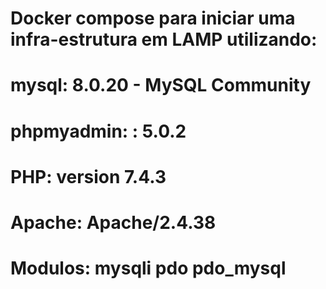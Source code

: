 #####
# Docker compose para iniciar uma infra-estrutura em LAMP utilizando:
# mysql: 8.0.20 - MySQL Community 
# phpmyadmin: : 5.0.2
# PHP: version 7.4.3
# Apache: Apache/2.4.38
# Modulos:  mysqli pdo pdo_mysql
